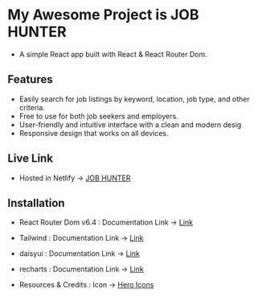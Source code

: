 # My Awesome Project is JOB HUNTER

- A simple React app built with React & React Router Dom.

## Features

- Easily search for job listings by keyword, location, job type, and other criteria.
- Free to use for both job seekers and employers.
- User-friendly and intuitive interface with a clean and modern desig
- Responsive design that works on all devices.

## Live Link

- Hosted in Netlify -> [JOB HUNTER](https://chimerical-wisp-8535d7.netlify.app/)

## Installation

- React Router Dom v6.4 : Documentation Link -> [Link](https://reactrouter.com/en/main/start/overview)

- Tailwind : Documentation Link -> [Link](https://tailwindcss.com/docs/installation)

- daisyui : Documentation Link -> [Link](https://daisyui.com/docs/install)

- recharts : Documentation Link -> [Link](https://recharts.org/en-US/guide/installation)

- Resources & Credits : Icon -> [Hero Icons](https://heroicons.com/)
